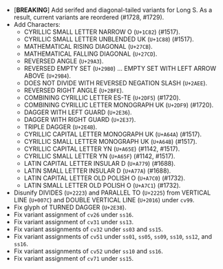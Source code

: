 * \[**BREAKING**\] Add serifed and diagonal-tailed variants for Long S. As a result, current variants are reordered (#1728, #1729).
* Add Characters:
  - CYRILLIC SMALL LETTER NARROW O (`U+1C82`) (#1517).
  - CYRILLIC SMALL LETTER UNBLENDED UK (`U+1C88`) (#1517).
  - MATHEMATICAL RISING DIAGONAL (`U+27CB`).
  - MATHEMATICAL FALLING DIAGONAL (`U+27CD`).
  - REVERSED ANGLE (`U+29A3`).
  - REVERSED EMPTY SET (`U+29B0`) ... EMPTY SET WITH LEFT ARROW ABOVE (`U+29B4`).
  - DOES NOT DIVIDE WITH REVERSED NEGATION SLASH (`U+2AEE`).
  - REVERSED RIGHT ANGLE (`U+2BFE`).
  - COMBINING CYRILLIC LETTER ES-TE (`U+2DF5`) (#1720).
  - COMBINING CYRILLIC LETTER MONOGRAPH UK (`U+2DF9`) (#1720).
  - DAGGER WITH LEFT GUARD (`U+2E36`).
  - DAGGER WITH RIGHT GUARD (`U+2E37`).
  - TRIPLE DAGGER (`U+2E4B`).
  - CYRILLIC CAPITAL LETTER MONOGRAPH UK (`U+A64A`) (#1517).
  - CYRILLIC SMALL LETTER MONOGRAPH UK (`U+A64B`) (#1517).
  - CYRILLIC CAPITAL LETTER YN (`U+A65E`) (#1142, #1517).
  - CYRILLIC SMALL LETTER YN (`U+A65F`) (#1142, #1517).
  - LATIN CAPITAL LETTER INSULAR D (`U+A779`) (#1688).
  - LATIN SMALL LETTER INSULAR D (`U+A77A`) (#1688).
  - LATIN CAPITAL LETTER OLD POLISH O (`U+A7C0`) (#1732).
  - LATIN SMALL LETTER OLD POLISH O (`U+A7C1`) (#1732).
* Disunify DIVIDES (`U+2223`) and PARALLEL TO (`U+2225`) from VERTICAL LINE (`U+007C`) and DOUBLE VERTICAL LINE (`U+2016`) under `cv99`.
* Fix glyph of TURNED DAGGER (`U+2E38`).
* Fix variant assignment of `cv26` under `ss16`.
* Fix variant assignment of `cv31` under `ss13`.
* Fix variant assignments of `cv32` under `ss03` and `ss15`.
* Fix variant assignments of `cv51` under `ss01`, `ss05`, `ss09`, `ss10`, `ss12`, and `ss16`.
* Fix variant assignments of `cv52` under `ss10` and `ss16`.
* Fix variant assignment of `cv71` under `ss15`.
